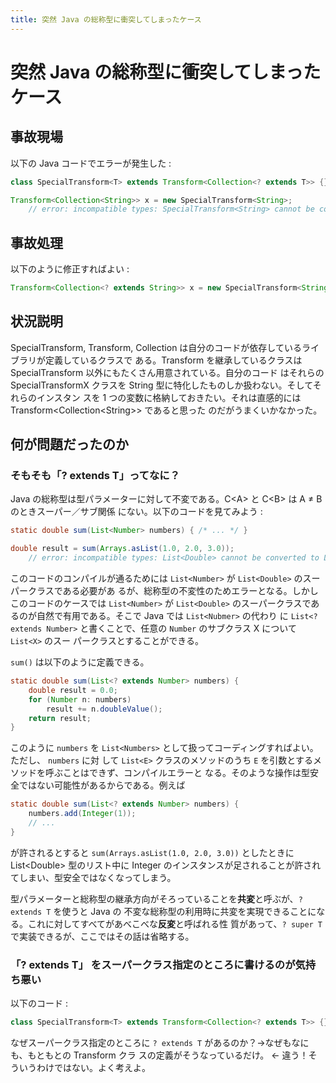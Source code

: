 ```yaml
---
title: 突然 Java の総称型に衝突してしまったケース
---
```


# 突然 Java の総称型に衝突してしまったケース

## 事故現場

以下の Java コードでエラーが発生した : 

```java
class SpecialTransform<T> extends Transform<Collection<? extends T>> {}

Transform<Collection<String>> x = new SpecialTransform<String>;
    // error: incompatible types: SpecialTransform<String> cannot be converted to Transform<Collection<String>>
```

## 事故処理

以下のように修正すればよい :

```java
Transform<Collection<? extends String>> x = new SpecialTransform<String>;
```

## 状況説明

SpecialTransform, Transform, Collection は自分のコードが依存しているライブラリが定義しているクラスで
ある。Transform を継承しているクラスは SpecialTransform 以外にもたくさん用意されている。自分のコード
はそれらの SpecialTransformX クラスを String 型に特化したものしか扱わない。そしてそれらのインスタン
スを 1 つの変数に格納しておきたい。それは直感的には Transform\<Collection\<String\>> であると思った
のだがうまくいかなかった。

## 何が問題だったのか

### そもそも「? extends T」ってなに？

Java の総称型は型パラメーターに対して不変である。C\<A\> と C\<B\> は A ≠ B のときスーパー／サブ関係
にない。以下のコードを見てみよう :

```java
static double sum(List<Number> numbers) { /* ... */ }

double result = sum(Arrays.asList(1.0, 2.0, 3.0));
    // error: incompatible types: List<Double> cannot be converted to List<Number>
```

このコードのコンパイルが通るためには `List<Number>` が `List<Double>` のスーパークラスである必要があ
るが、総称型の不変性のためエラーとなる。しかしこのコードのケースでは `List<Number>` が
`List<Double>` のスーパークラスであるのが自然で有用である。そこで Java では `List<Nubmer>` の代わり
に `List<?  extends Number>` と書くことで、任意の `Number` のサブクラス X について `List<X>` のスー
パークラスとすることができる。

`sum()` は以下のように定義できる。

```java
static double sum(List<? extends Number> numbers) {
    double result = 0.0;
    for (Number n: numbers)
        result += n.doubleValue();
    return result;
}
```

このように `numbers` を `List<Numbers>` として扱ってコーディングすればよい。ただし、 `numbers` に対
して `List<E>` クラスのメソッドのうち `E` を引数とするメソッドを呼ぶことはできず、コンパイルエラーと
なる。そのような操作は型安全ではない可能性があるからである。例えば

```java
static double sum(List<? extends Number> numbers) {
    numbers.add(Integer(1));
    // ...
}
```

が許されるとすると `sum(Arrays.asList(1.0, 2.0, 3.0))` としたときに List\<Double> 型のリスト中に
Integer のインスタンスが足されることが許されてしまい、型安全ではなくなってしまう。

型パラメーターと総称型の継承方向がそろっていることを**共変**と呼ぶが、`? extends T` を使うと Java の
不変な総称型の利用時に共変を実現できることになる。これに対してすべてがあべこべな**反変**と呼ばれる性
質があって、`? super T` で実装できるが、ここではその話は省略する。

### 「? extends T」 をスーパークラス指定のところに書けるのが気持ち悪い

以下のコード :

```java
class SpecialTransform<T> extends Transform<Collection<? extends T>> {}
```

なぜスーパークラス指定のところに `? extends T` があるのか？→なぜもなにも、もともとの Transform クラ
スの定義がそうなっているだけ。 ← 違う！そういうわけではない。よく考えよ。

<!--

をぱっと見るとひるんでしまうかもしれないが、こう考えよう : ここでのクラスはインスタンスメソッドの
`this` の型を定めているに過ぎない。

`class A extends B { void f() { ... } }` のとき、`...` での `this` は A のインスタンスとしても B の
インスタンスとしても扱うことができる。

## 疑問点

- `? extends C` が書ける場所はどこどこなのか？例えば `class A extends B<?
  extends C>` がダメなのはなぜなのか？

-->
